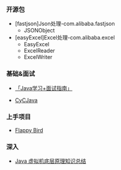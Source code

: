 ### 开源包
* [fastjson]Json处理-com.alibaba.fastjson
  * JSONObject
* [easyExcel]Excel处理-com.alibaba.excel
  * EasyExcel
  * ExcelReader
  * ExcelWriter


### 基础&面试

* [「Java学习+面试指南」](https://github.com/Snailclimb/JavaGuide)

* [CyCJava](https://github.com/CyC2018/CS-Notes)


### 上手项目
* [Flappy Bird](https://github.com/kingyuluk/FlappyBird)



### 深入
* [Java 虚拟机底层原理知识总结](https://github.com/doocs/jvm)
